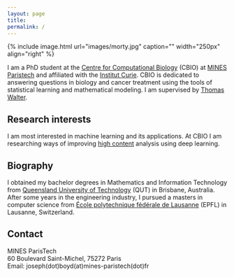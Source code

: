 ```yaml
---
layout: page
title: 
permalink: /
---
```


{% include image.html url="images/morty.jpg" caption="" width="250px" align="right" %}

I am a PhD student at the [Centre for Computational Biology](http://cbio.ensmp.fr/) (CBIO) at [MINES Paristech](http://www.mines-paristech.fr/) and affiliated with the [Institut Curie](http://www.institut-curie.org/). CBIO is dedicated to answering questions in biology and cancer treatment using the tools of statistical learning and mathematical modeling. I am supervised by [Thomas Walter](http://members.cbio.mines-paristech.fr/~twalter/).

## Research interests

I am most interested in machine learning and its applications. At CBIO I am researching ways of improving [high content](https://en.wikipedia.org/wiki/High-content_screening) analysis using deep learning.

## Biography

I obtained my bachelor degrees in Mathematics and Information Technology from [Queensland University of Technology](https://www.qut.edu.au/) (QUT) in Brisbane, Australia. After some years in the engineering industry, I pursued a masters in computer science from [École polytechnique fédérale de Lausanne](https://www.epfl.ch/) (EPFL) in Lausanne, Switzerland.

## Contact

MINES ParisTech <br/>
60 Boulevard Saint-Michel, 75272 Paris <br/>
Email: joseph(dot)boyd(at)mines-paristech(dot)fr
